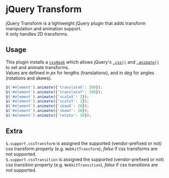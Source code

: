 # jQuery Transform

jQuery Transform is a lightweight jQuery plugin that adds transform manipulation and animation support.  
It only handles 2D transforms.


## Usage

This plugin installs a [`cssHook`](http://api.jquery.com/jQuery.cssHooks/) which allows jQuery's [`.css()`](http://api.jquery.com/css) and [`.animate()`](http://api.jquery.com/animate) to set and animate transforms.  
Values are defined in *px* for lengths (translations), and in *deg* for angles (rotations and skews).

```javascript
$('#element').animate({'translateX': 200});
$('#element').animate({'translateY': 200});
$('#element').animate({'scaleX': 2});
$('#element').animate({'scaleY': 2});
$('#element').animate({'skewX': 20});
$('#element').animate({'skewY': 20});
$('#element').animate({'rotate': 50});
```


## Extra

`$.support.cssTransform` is assigned the supported (vendor-prefixed or not) css transform property (e.g. `WebkitTransform`), *false* if css transforms are not supported.  
`$.support.cssTransition` is assigned the supported (vendor-prefixed or not) css transition property (e.g. `WebkitTransition`), *false* if css transitions are not supported.
